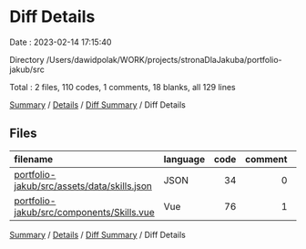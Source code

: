 # Diff Details

Date : 2023-02-14 17:15:40

Directory /Users/dawidpolak/WORK/projects/stronaDlaJakuba/portfolio-jakub/src

Total : 2 files,  110 codes, 1 comments, 18 blanks, all 129 lines

[Summary](results.md) / [Details](details.md) / [Diff Summary](diff.md) / Diff Details

## Files
| filename | language | code | comment | blank | total |
| :--- | :--- | ---: | ---: | ---: | ---: |
| [portfolio-jakub/src/assets/data/skills.json](/portfolio-jakub/src/assets/data/skills.json) | JSON | 34 | 0 | 0 | 34 |
| [portfolio-jakub/src/components/Skills.vue](/portfolio-jakub/src/components/Skills.vue) | Vue | 76 | 1 | 18 | 95 |

[Summary](results.md) / [Details](details.md) / [Diff Summary](diff.md) / Diff Details